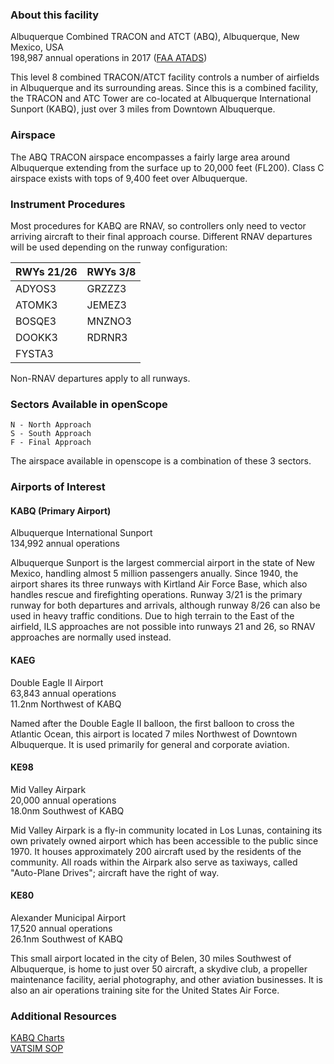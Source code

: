 ### About this facility
Albuquerque Combined TRACON and ATCT (ABQ), Albuquerque, New Mexico, USA  
198,987 annual operations in 2017 ([FAA ATADS](https://aspm.faa.gov/opsnet/sys/Tracon.asp))

This level 8 combined TRACON/ATCT facility controls a number of airfields in Albuquerque and its surrounding areas. Since this is a combined facility, the TRACON and ATC Tower are co-located at Albuquerque International Sunport (KABQ), just over 3 miles from Downtown Albuquerque.

### Airspace
The ABQ TRACON airspace encompasses a fairly large area around Albuquerque extending from the surface up to 20,000 feet (FL200). Class C airspace exists with tops of 9,400 feet over Albuquerque.

### Instrument Procedures
Most procedures for KABQ are RNAV, so controllers only need to vector arriving aircraft to their final approach course. Different RNAV departures will be used depending on the runway configuration:  

| RWYs 21/26 | RWYs 3/8 |
|------------|----------|
| ADYOS3     | GRZZZ3   |
| ATOMK3     | JEMEZ3   |
| BOSQE3     | MNZNO3   |
| DOOKK3     | RDRNR3   |
| FYSTA3     |          |  

Non-RNAV departures apply to all runways.

### Sectors Available in openScope
```
N - North Approach
S - South Approach
F - Final Approach
```
The airspace available in openscope is a combination of these 3 sectors.

### Airports of Interest

#### KABQ (Primary Airport)
Albuquerque International Sunport  
134,992 annual operations

Albuquerque Sunport is the largest commercial airport in the state of New Mexico, handling almost 5 million passengers anually. Since 1940, the airport shares its three runways with Kirtland Air Force Base, which also handles rescue and firefighting operations. Runway 3/21 is the primary runway for both departures and arrivals, although runway 8/26 can also be used in heavy traffic conditions. Due to high terrain to the East of the airfield, ILS approaches are not possible into runways 21 and 26, so RNAV approaches are normally used instead.

#### KAEG
Double Eagle II Airport  
63,843 annual operations  
11.2nm Northwest of KABQ

Named after the Double Eagle II balloon, the first balloon to cross the Atlantic Ocean, this airport is located 7 miles Northwest of Downtown Albuquerque. It is used primarily for general and corporate aviation.

#### KE98
Mid Valley Airpark  
20,000 annual operations  
18.0nm Southwest of KABQ

Mid Valley Airpark is a fly-in community located in Los Lunas, containing its own privately owned airport which has been accessible to the public since 1970. It houses approximately 200 aircraft used by the residents of the community. All roads within the Airpark also serve as taxiways, called "Auto-Plane Drives"; aircraft have the right of way.

#### KE80
Alexander Municipal Airport  
17,520 annual operations  
26.1nm Southwest of KABQ

This small airport located in the city of Belen, 30 miles Southwest of Albuquerque, is home to just over 50 aircraft, a skydive club, a propeller maintenance facility, aerial photography, and other aviation businesses. It is also an air operations training site for the United States Air Force.

### Additional Resources
[KABQ Charts](https://skyvector.com/airport/ABQ/Albuquerque-International-Sunport-Airport)  
[VATSIM SOP](https://zabartcc.org/files/40)
